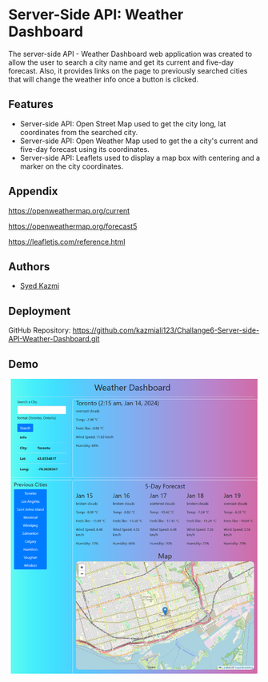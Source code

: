
# Server-Side API: Weather Dashboard

The server-side API - Weather Dashboard web application was created to allow the user to search a city name and get its current and five-day forecast. Also, it provides links on the page to previously searched cities that will change the weather info once a button is clicked. 

## Features

- Server-side API: Open Street Map used to get the city long, lat coordinates from the searched city.
- Server-side API: Open Weather Map used to get the a city's current and five-day forecast using its coordinates.
- Server-side API: Leaflets used to display a map box with centering and a marker on the city coordinates.




 


## Appendix

https://openweathermap.org/current

https://openweathermap.org/forecast5

https://leafletjs.com/reference.html

## Authors

- [Syed Kazmi](https://github.com/kazmiali123)

## Deployment

GitHub Repository: https://github.com/kazmiali123/Challange6-Server-side-API-Weather-Dashboard.git

## Demo

![demo picture showing the working node application](./Assets/images/demo.png)